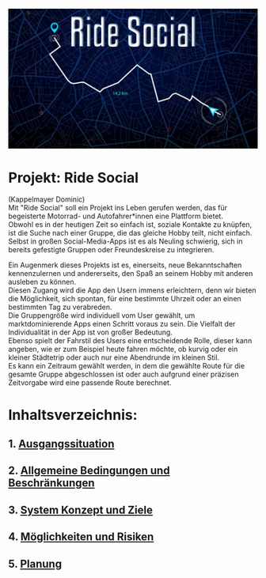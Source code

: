 ![Ride Social](Wallpaper_RideSocial.jpg)
# Projekt: Ride Social
(Kappelmayer Dominic)  
Mit "Ride Social" soll ein Projekt ins Leben gerufen werden, das für begeisterte Motorrad- und Autofahrer*innen eine Plattform bietet.  
Obwohl es in der heutigen Zeit so einfach ist, soziale Kontakte zu knüpfen, ist die Suche nach einer Gruppe, die das gleiche Hobby teilt, nicht einfach.  
Selbst in großen Social-Media-Apps ist es als Neuling schwierig, sich in bereits gefestigte Gruppen oder Freundeskreise zu integrieren. 
   
Ein Augenmerk dieses Projekts ist es, einerseits, neue Bekanntschaften kennenzulernen und andererseits, den Spaß an seinem Hobby mit anderen ausleben zu können.  
Diesen Zugang wird die App den Usern immens erleichtern, denn wir bieten die Möglichkeit, sich spontan, für eine bestimmte Uhrzeit oder an einen bestimmten Tag zu verabreden.  
Die Gruppengröße wird individuell vom User gewählt, um marktdominierende Apps einen Schritt voraus zu sein. Die Vielfalt der Individualität in der App ist von großer Bedeutung.  
Ebenso spielt der Fahrstil des Users eine entscheidende Rolle, dieser kann angeben, wie er zum Beispiel heute fahren möchte, ob kurvig oder ein kleiner Städtetrip oder auch nur
eine Abendrunde im kleinen Stil.  
Es kann ein Zeitraum gewählt werden, in dem die gewählte Route für die gesamte Gruppe abgeschlossen ist oder auch aufgrund einer präzisen Zeitvorgabe wird eine passende Route berechnet.  

# Inhaltsverzeichnis:
## 1. [Ausgangssituation](/Workspace/InitialSituation.md)
## 2. [Allgemeine Bedingungen und Beschränkungen](/Workspace/ConditionsAndConstraints.md)
## 3. [System Konzept und Ziele](/Workspace/ConceptAndObjectives.md)
## 4. [Möglichkeiten und Risiken](/Workspace/OpportunitiesAndRisks.md)
## 5. [Planung](/Workspace/Planning.md)
